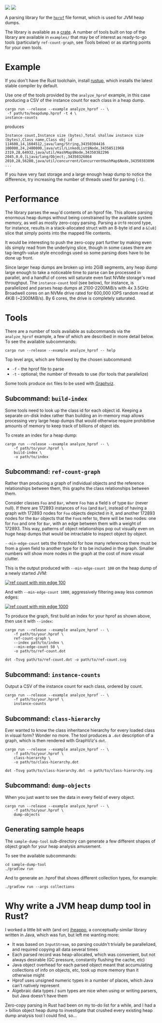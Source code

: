 [![](https://img.shields.io/crates/v/jvm-hprof.svg)](https://crates.io/crates/jvm-hprof) [![](https://docs.rs/jvm-hprof/badge.svg)](https://docs.rs/jvm-hprof/)

A parsing library for the [`hprof`](https://github.com/openjdk/jdk/blob/08822b4e0526fe001c39fe08e241b849eddf481d/src/hotspot/share/services/heapDumper.cpp) file format, which is used for JVM heap dumps.

The library is available as a [crate](https://crates.io/crates/jvm-hprof). A number of tools built on top of the library are available in `examples/` that may be of interest as ready-to-go tools (particularly `ref-count-graph`, see Tools below) or as starting points for your own tools.

# Example

If you don't have the Rust toolchain, install [rustup](https://rustup.rs/), which installs the latest stable compiler by default.

Use one of the tools provided by the `analyze_hprof` example, in this case producing a CSV of the instance count for each class in a heap dump.

```
cargo run --release --example analyze_hprof -- \
 -f path/to/heapdump.hprof -t 4 \
instance-counts 
```

produces

```
Instance count,Instance size (bytes),Total shallow instance size (bytes),Class name,Class obj id
114608,14,1604512,java/lang/String,34350304416
100000,24,2400000,java/util/LinkedList$Node,34350511968
2319,28,64932,java/util/HashMap$Node,34350382296
2045,0,0,[Ljava/lang/Object;,34350326864
2010,28,56280,java/util/concurrent/ConcurrentHashMap$Node,34350383896
...
```

If you have very fast storage and a large enough heap dump to notice the difference, try increasing the number of threads used for parsing (`-t`).

# Performance

The library parses the `mmap`'d contents of an hprof file. This allows parsing enormous heap dumps without being constrained by the available system memory, as well as mostly zero-copy parsing. Parsing a `Utf8` record type, for instance, results in a stack-allocated struct with an 8-byte id and a `&[u8]` slice that simply points into the mapped file contents. 

It would be interesting to push the zero-copy part further by making even ids simply read from the underlying slice, though in some cases there are tag-length-value style encodings used so some parsing does have to be done up front.

Since larger heap dumps are broken up into 2GiB segments, any heap dump large enough to take a noticeable time to parse can be processed in parallel, and a handful of cores will saturate even fast NVMe storage's read throughput. The `instance-count` tool (see below), for instance, is parallelized and parses heap dumps at 2100-2200MiB/s with 4x 3.5GHz Broadwell cores on an NVMe drive rated for 600,000 IOPS random read at 4KiB (~2300MiB/s). By 6 cores, the drive is completely saturated.

# Tools

There are a number of tools available as subcommands via the `analyze_hprof` example, a few of which are described in more detail below. To see the available subcommands:

```
cargo run --release --example analyze_hprof -- help
```

Top level args, which are followed by the chosen subcommand:

- `-f` - the hprof file to parse
- `-t` - optional; the number of threads to use (for tools that parallelize)

Some tools produce `dot` files to be used with [Graphviz](https://graphviz.org/).

## Subcommand: `build-index`

Some tools need to look up the class id for each object id. Keeping a separate on-disk index rather than building an in-memory map allows processing very large heap dumps that would otherwise require prohibitive amounts of memory to keep track of billions of object ids.

To create an index for a heap dump:

```
cargo run --release --example analyze_hprof -- \
    -f path/to/your.hprof \
    build-index \
    -o path/to/index
```

## Subcommand: `ref-count-graph`

Rather than producing a graph of individual objects and the reference relationships between them, this graphs the class relationships between them.

Consider classes `Foo` and `Bar`, where `Foo` has a field `b` of type `Bar` (never null). If there are 172893 instances of `Foo` (and `Bar`), instead of having a graph with 172893 nodes for `Foo` objects depicted in it, and another 172893 nodes for the `Bar` objects that the `Foo`s refer to, there will be two nodes: one for `Foo` and one for `Bar`, with an edge between them with a weight of 172893. This way, patterns of object relationships pop out visually even on huge heap dumps that would be intractable to inspect object by object.

`--min-edge-count` sets the threshold for how many references there must be from a given field to another type for it to be included in the graph. Smaller numbers will show more nodes in the graph at the cost of more visual clutter.

This is the output produced with `--min-edge-count 100` on the heap dump of a newly started JVM:

[![ref count with min edge 100](doc/ref-count-empty-100.svg)](doc/ref-count-empty-100.svg)

And with `--min-edge-count 1000`, aggressively filtering away less common edges:

[![ref count with min edge 1000](doc/ref-count-empty-1000.svg)](doc/ref-count-empty-1000.svg)

To produce the graph, first build an index for your hprof as shown above, then use it with `--index`:

```
cargo run --release --example analyze_hprof -- \
    -f path/to/your.hprof \
    ref-count-graph \
    --index path/to/index \
    --min-edge-count 50 \
    -o path/to/ref-count.dot
    
dot -Tsvg path/to/ref-count.dot -o path/to/ref-count.svg
```


## Subcommand: `instance-counts`

Output a CSV of the instance count for each class, ordered by count.

```
cargo run --release --example analyze_hprof -- \
    -f path/to/your.hprof \
    instance-counts
```

## Subcommand: `class-hierarchy`

Ever wanted to know the class inheritance hierarchy for every loaded class in visual form? Wonder no more. The tool produces a `.dot` description of a graph, which is then rendered with GraphViz's `dot`.

```
cargo run --release --example analyze_hprof -- \
    -f path/to/your.hprof \
    class-hierarchy \
    -o path/to/class-hierarchy.dot
    
dot -Tsvg path/to/class-hierarchy.dot -o path/to/class-hierarchy.svg
```

## Subcommand: `dump-objects`

When you just want to see the data in every field of every object.

```
cargo run --release --example analyze_hprof -- \
    -f path/to/your.hprof \
    dump-objects
```

## Generating sample heaps

The `sample-dump-tool` sub-directory can generate a few different shapes of object graph for your heap analysis amusement. 

To see the available subcommands:

```
cd sample-dump-tool
./gradlew run
```

And to generate an .hprof that shows different collection types, for example:

```
./gradlew run --args collections
```

# Why write a JVM heap dump tool in Rust?

I worked a little bit with (and on) [jheappo](https://github.com/AdoptOpenJDK/jheappo), a conceptually-similar library written in Java, which was fun, but left me wanting more:

- It was based on `InputStream`, so parsing couldn't trivially be parallelized, and required copying all data several times
- Each parsed record was heap-allocated, which was convenient, but not always desirable (GC pressure, constantly flushing the  cache, etc)
- Java object overhead for each parsed object meant that accumulating collections of info on objects, etc, took up more memory than it otherwise might
- Hprof uses unsigned numeric types in a number of places, which Java can't natively represent
- Algebraic data types / sum types are nice when using or writing parsers, but Java doesn't have them

Zero-copy parsing in Rust had been on my to-do list for a while, and I had a > billion object heap dump to investigate that crushed every existing heap dump analysis tool I could find, so...
